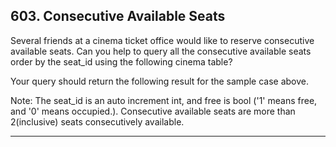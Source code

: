 ## 603. Consecutive Available Seats


Several friends at a cinema ticket office would like to reserve consecutive available seats.
Can you help to query all the consecutive available seats order by the seat_id using the following cinema table?



Your query should return the following result for the sample case above.


Note:
The seat_id is an auto increment int, and free is bool ('1' means free, and '0' means occupied.).
Consecutive available seats are more than 2(inclusive) seats consecutively available.

----------------------------------------------------
